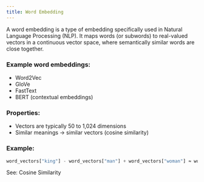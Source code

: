 ```yaml
---
title: Word Embedding
---
```

A word embedding is a type of embedding specifically used in Natural Language Processing (NLP). It maps words (or subwords) to real-valued vectors in a continuous vector space, where semantically similar words are close together.

### Example word embeddings:
- Word2Vec
- GloVe
- FastText
- BERT (contextual embeddings)

### Properties:
- Vectors are typically 50 to 1,024 dimensions
- Similar meanings → similar vectors (cosine similarity)

### Example:
```python
word_vectors["king"] - word_vectors["man"] + word_vectors["woman"] ≈ word_vectors["queen"]
```
See: Cosine Similarity
